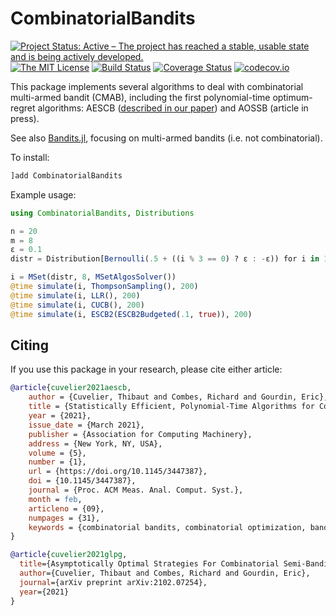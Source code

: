 # CombinatorialBandits

[![Project Status: Active – The project has reached a stable, usable state and is being actively developed.](http://www.repostatus.org/badges/latest/active.svg)](http://www.repostatus.org/#active)
[![The MIT License](https://img.shields.io/badge/license-MIT-brightgreen.svg?style=flat)](http://opensource.org/licenses/MIT)
[![Build Status](https://travis-ci.org/dourouc05/CombinatorialBandits.jl.svg?branch=master)](https://travis-ci.org/dourouc05/CombinatorialBandits.jl)
[![Coverage Status](https://coveralls.io/repos/dourouc05/CombinatorialBandits.jl/badge.svg?branch=master&service=github)](https://coveralls.io/github/dourouc05/CombinatorialBandits.jl?branch=master)
[![codecov.io](http://codecov.io/github/dourouc05/CombinatorialBandits.jl/coverage.svg?branch=master)](http://codecov.io/github/dourouc05/CombinatorialBandits.jl?branch=master)

This package implements several algorithms to deal with combinatorial multi-armed bandit (CMAB), including the first polynomial-time optimum-regret algorithms: AESCB ([described in our paper](https://arxiv.org/abs/2002.07258)) and AOSSB (article in press).

See also [Bandits.jl](https://github.com/rawls238/Bandits.jl), focusing on multi-armed bandits (i.e. not combinatorial).

To install:

```julia
]add CombinatorialBandits
```

Example usage:

```julia
using CombinatorialBandits, Distributions

n = 20
m = 8
ε = 0.1
distr = Distribution[Bernoulli(.5 + ((i % 3 == 0) ? ε : -ε)) for i in 1:n]

i = MSet(distr, 8, MSetAlgosSolver())
@time simulate(i, ThompsonSampling(), 200)
@time simulate(i, LLR(), 200)
@time simulate(i, CUCB(), 200)
@time simulate(i, ESCB2(ESCB2Budgeted(.1, true)), 200)
```

## Citing

If you use this package in your research, please cite either article: 

```bibtex
@article{cuvelier2021aescb,
    author = {Cuvelier, Thibaut and Combes, Richard and Gourdin, Eric},
    title = {Statistically Efficient, Polynomial-Time Algorithms for Combinatorial Semi-Bandits},
    year = {2021},
    issue_date = {March 2021},
    publisher = {Association for Computing Machinery},
    address = {New York, NY, USA},
    volume = {5},
    number = {1},
    url = {https://doi.org/10.1145/3447387},
    doi = {10.1145/3447387},
    journal = {Proc. ACM Meas. Anal. Comput. Syst.},
    month = feb,
    articleno = {09},
    numpages = {31},
    keywords = {combinatorial bandits, combinatorial optimization, bandits}
}

@article{cuvelier2021glpg,
  title={Asymptotically Optimal Strategies For Combinatorial Semi-Bandits in Polynomial Time},
  author={Cuvelier, Thibaut and Combes, Richard and Gourdin, Eric},
  journal={arXiv preprint arXiv:2102.07254},
  year={2021}
}
```
